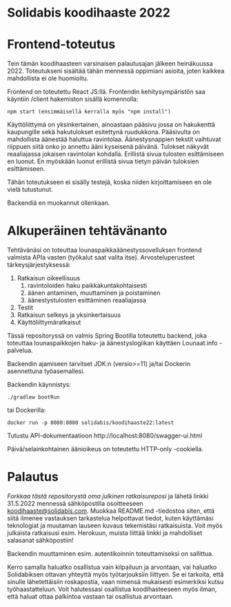 # Solidabis koodihaaste 2022

# Frontend-toteutus

Tein tämän koodihaasteen varsinaisen palautusajan jälkeen heinäkuussa 2022. Toteutukseni sisältää tähän mennessä oppimiani asioita, joten kaikkea mahdollista ei ole huomioitu.

Frontend on toteutettu React JS:llä. Frontendin kehitysympäristön saa käyntiin /client hakemiston sisällä komennolla:

    npm start (ensimmäisellä kerralla myös "npm install")

Käyttöliittymä on yksinkertainen, ainoastaan pääsivu jossa on hakukenttä kaupungille sekä hakutulokset esitettynä ruudukkona. Pääsivulta on mahdollista äänestää haluttua ravintolaa. Äänestysnappien tekstit vaihtuvat riippuen siitä onko jo annettu ääni kyseisenä päivänä. Tulokset näkyvät reaaliajassa jokaisen ravintolan kohdalla. Erillistä sivua tulosten esittämiseen en luonut. En myöskään luonut erillistä sivua tietyn päivän tuloksien esittämiseen.

Tähän toteutukseen ei sisälly testejä, koska niiden kirjoittamiseen en ole vielä tutustunut.

Backendiä en muokannut ollenkaan.

# Alkuperäinen tehtävänanto

Tehtävänäsi on toteuttaa lounaspaikkaäänestyssovelluksen frontend valmista APIa vasten (työkalut saat valita itse).
Arvosteluperusteet tärkeysjärjestyksessä:

 1. Ratkaisun oikeellisuus
    1. ravintoloiden haku paikkakuntakohtaisesti
    2. äänen antaminen, muuttaminen ja poistaminen
    3. äänestystulosten esittäminen reaaliajassa
 2. Testit
 3. Ratkaisun selkeys ja yksinkertaisuus
 4. Käyttöliittymäratkaisut

Tässä repositoryssä on valmis Spring Bootilla toteutettu backend, joka toteuttaa lounaspaikkojen
haku- ja äänestyslogiikan käyttäen Lounaat.info -palvelua.

Backendin ajamiseen tarvitset JDK:n (versio>=11) ja/tai Dockerin asennettuna työasemallesi.

Backendin käynnistys:

    ./gradlew bootRun

tai Dockerilla:

    docker run -p 8080:8080 solidabis/koodihaaste22:latest

Tutustu API-dokumentaatioon http://localhost:8080/swagger-ui.html

Päivä/selainkohtainen äänioikeus on toteutettu HTTP-only -cookiella.

# Palautus

_Forkkaa tästä repositorystä oma julkinen ratkaisureposi_ ja lähetä linkki 31.5.2022 mennessä sähköpostilla osoitteeseen
koodihaaste@solidabis.com. Muokkaa README.md -tiedostoa siten, että siitä ilmenee vastauksen
tarkastelua helpottavat tiedot, kuten käyttämäsi teknologiat ja muutaman lauseen kuvaus tekemistäsi
ratkaisuista. Voit myös julkaista ratkaisusi esim. Herokuun, muista liittää linkki ja mahdolliset salasanat sähköpostiin!

Backendin muuttaminen esim. autentikoinnin toteuttamiseksi on sallittua.

Kerro samalla haluatko osallistua vain kilpailuun ja arvontaan, vai haluatko Solidabiksen
ottavan yhteyttä myös työtarjouksiin liittyen. Se ei tarkoita, että sinulle lähetettäisiin roskapostia, vaan nimensä
mukaisesti esimerkiksi kutsu työhaastatteluun. Voit halutessasi
osallistua koodihasteeseen myös ilman, että haluat ottaa palkintoa
vastaan tai osallistua arvontaan.
